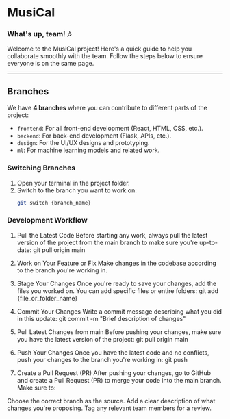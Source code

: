 # MusiCal

### What's up, team! 🎶

Welcome to the MusiCal project! Here's a quick guide to help you collaborate smoothly with the team. Follow the steps below to ensure everyone is on the same page.

---

## Branches

We have **4 branches** where you can contribute to different parts of the project:

- `frontend`: For all front-end development (React, HTML, CSS, etc.).
- `backend`: For back-end development (Flask, APIs, etc.).
- `design`: For the UI/UX designs and prototyping.
- `ml`: For machine learning models and related work.

### Switching Branches

1. Open your terminal in the project folder.
2. Switch to the branch you want to work on:
   ```bash
   git switch {branch_name}

### Development Workflow

1. Pull the Latest Code
Before starting any work, always pull the latest version of the project from the main branch to make sure you're up-to-date:
git pull origin main

2. Work on Your Feature or Fix
Make changes in the codebase according to the branch you're working in.

3. Stage Your Changes
Once you're ready to save your changes, add the files you worked on. You can add specific files or entire folders:
git add {file_or_folder_name}

4. Commit Your Changes
Write a commit message describing what you did in this update:
git commit -m "Brief description of changes"

5. Pull Latest Changes from main
Before pushing your changes, make sure you have the latest version of the project:
git pull origin main

6. Push Your Changes
Once you have the latest code and no conflicts, push your changes to the branch you're working in:
git push

7. Create a Pull Request (PR)
After pushing your changes, go to GitHub and create a Pull Request (PR) to merge your code into the main branch. Make sure to:

Choose the correct branch as the source.
Add a clear description of what changes you're proposing.
Tag any relevant team members for a review.
